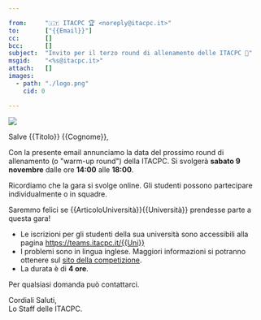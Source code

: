 ```yaml
---

from:     "🇮🇹 ITACPC 🏆 <noreply@itacpc.it>"
to:       ["{{Email}}"]
cc:       []
bcc:      []
subject:  "Invito per il terzo round di allenamento delle ITACPC 🍕"
msgid:    "<%s@itacpc.it>"
attach:   []
images:
  - path: "./logo.png"
    cid: 0

---
```


![](cid:0)

Salve {{Titolo}} {{Cognome}},

Con la presente email annunciamo la data del prossimo round di allenamento (o
"warm-up round") della ITACPC. Si svolgerà **sabato 9 novembre** dalle ore
**14:00** alle **18:00**.

Ricordiamo che la gara si svolge online. Gli studenti possono partecipare
individualmente o in squadre.

Saremmo felici se {{ArticoloUniversità}}{{Università}} prendesse parte a questa
gara!

- Le iscrizioni per gli studenti della sua università sono accessibili alla
  pagina <https://teams.itacpc.it/{{Uni}}>
- I problemi sono in lingua inglese. Maggiori informazioni si potranno ottenere
  sul [sito della competizione](https://itacpc.it).
- La durata è di **4 ore**.

Per qualsiasi domanda può contattarci.

Cordiali Saluti,  
Lo Staff delle ITACPC.
